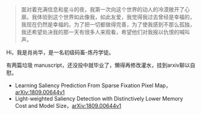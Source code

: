 > 面对着充满信息和星斗的夜，我第一次向这个世界的动人的冷漠敞开了心扉。我体验到这个世界如此像我，如此友爱，我觉得我过去曾经是幸福的，我现在仍然是幸福的。为了把一切都做得完善，为了使我感到不那么孤独，我还希望处决我的那一天有很多人来观看，希望他们对我报以仇恨的喊叫声。 

Hi，我是肖尚华，是一名初级码畜-炼丹学徒。

有两篇垃圾 manuscript，还没投中就毕业了，懒得再修改灌水，挂到arxiv聊以自慰。

* Learning Saliency Prediction From Sparse Fixation Pixel Map，[arXiv:1809.00644v1](https://arxiv.org/abs/1809.00644)
* Light-weighted Saliency Detection with Distinctively Lower Memory Cost and Model Size，[arXiv:1809.00644v1](https://arxiv.org/abs/1809.00644)